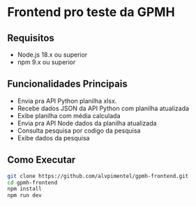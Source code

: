 #  Frontend pro teste da GPMH

## Requisitos
- Node.js 18.x ou superior
- npm 9.x ou superior 

## Funcionalidades Principais
- Envia pra API Python planilha xlsx.
- Recebe dados JSON da API Python com planilha atualizada
- Exibe planilha com média calculada
- Envia pra API Node dados da planilha atualizada
- Consulta pesquisa por codigo da pesquisa
- Exibe dados da pesquisa 

## Como Executar
```bash
git clone https://github.com/alvpimentel/gpmh-frontend.git
cd gpmh-frontend
npm install
npm run dev
```
